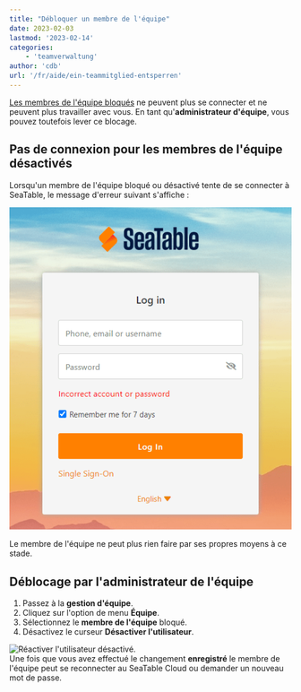 ```yaml
---
title: "Débloquer un membre de l'équipe"
date: 2023-02-03
lastmod: '2023-02-14'
categories:
    - 'teamverwaltung'
author: 'cdb'
url: '/fr/aide/ein-teammitglied-entsperren'
---
```


[Les membres de l'équipe bloqués](https://seatable.io/fr/docs/teamverwaltung/ein-teammitglied-sperren-oder-loeschen/) ne peuvent plus se connecter et ne peuvent plus travailler avec vous. En tant qu'**administrateur d'équipe**, vous pouvez toutefois lever ce blocage.

## Pas de connexion pour les membres de l'équipe désactivés

Lorsqu'un membre de l'équipe bloqué ou désactivé tente de se connecter à SeaTable, le message d'erreur suivant s'affiche :

![Bloquer le compte d'un membre - Message d'erreur lors de la connexion](images/Fehlermeldung-Account-sperren.png)

Le membre de l'équipe ne peut plus rien faire par ses propres moyens à ce stade.

## Déblocage par l'administrateur de l'équipe

1. Passez à la **gestion d'équipe**.
2. Cliquez sur l'option de menu **Équipe**.
3. Sélectionnez le **membre de l'équipe** bloqué.
4. Désactivez le curseur **Désactiver l'utilisateur**.

![Réactiver l'utilisateur désactivé.](https://seatable.io/wp-content/uploads/2023/02/enable-disabled-user.png)  
Une fois que vous avez effectué le changement **enregistré** le membre de l'équipe peut se reconnecter au SeaTable Cloud ou demander un nouveau mot de passe.
